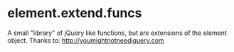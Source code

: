 element.extend.funcs
====================

A small "library" of jQuery like functions, but are extensions of the element object. Thanks to: http://youmightnotneedjquery.com
